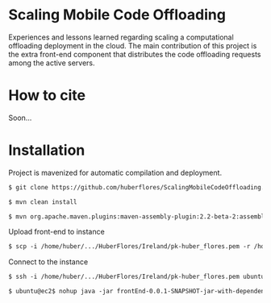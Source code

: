 Scaling Mobile Code Offloading
==============================

Experiences and lessons learned regarding scaling a computational offloading deployment in the cloud.  The main contribution of this project is the extra front-end component that distributes the code offloading requests among the active servers.


How to cite
===========

Soon...


Installation
============

Project is mavenized for automatic compilation and deployment.


```xml
$ git clone https://github.com/huberflores/ScalingMobileCodeOffloading.git
````

```xml
$ mvn clean install
````

```xml
$ mvn org.apache.maven.plugins:maven-assembly-plugin:2.2-beta-2:assembly
````

Upload front-end to instance

```xml
$ scp -i /home/huber/.../HuberFlores/Ireland/pk-huber_flores.pem -r /home/huber/.../ScalingMobileCodeOffloading/Framework/Manager/CodeOffload/target/frontEnd-0.0.1-SNAPSHOT-jar-with-dependencies.jar ubuntu@ec2-xxx-xxx-xxx-xxx.eu-west-1.compute.amazonaws.com:/home/ubuntu/android-x86/
````

Connect to the instance

```xml
$ ssh -i /home/huber/.../HuberFlores/Ireland/pk-huber_flores.pem ubuntu@ec2-xxx-xxx-xxx-xxx.eu-west-1.compute.amazonaws.com
````

```xml
$ ubuntu@ec2$ nohup java -jar frontEnd-0.0.1-SNAPSHOT-jar-with-dependencies.jar &
````

